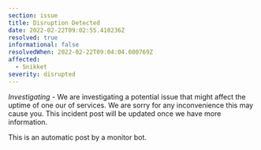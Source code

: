 ```yaml
---
section: issue
title: Disruption Detected
date: 2022-02-22T09:02:55.410236Z
resolved: true
informational: false
resolvedWhen: 2022-02-22T09:04:04.600769Z
affected:
  - Snikket
severity: disrupted
---
```

*Investigating* - We are investigating a potential issue that might affect the uptime of one our of services. We are sorry for any inconvenience this may cause you. This incident post will be updated once we have more information.

This is an automatic post by a monitor bot.
        